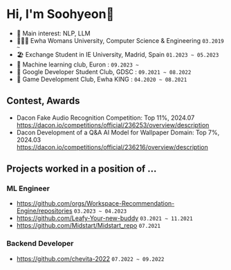 # Hi, I'm Soohyeon👋

- 🌱 Main interest: NLP, LLM
- 🧑🏻‍💻 Ewha Womans University, Computer Science & Engineering `03.2019 ~`
- 🏖  Exchange Student in IE University, Madrid, Spain `01.2023 ~ 05.2023`
- 🦥 Machine learning club, Euron : `09.2023 ~ `
- 🦥 Google Developer Student Club, GDSC : `09.2021 ~ 08.2022`
- 👾 Game Development Club, Ewha KING :  `04.2020 ~ 08.2021`

## Contest, Awards
- Dacon Fake Audio Recognition Competition: Top 11%, 2024.07
  https://dacon.io/competitions/official/236253/overview/description 
- Dacon Development of a Q&A AI Model for Wallpaper Domain: Top 7%, 2024.03
  https://dacon.io/competitions/official/236216/overview/description

## Projects worked in a position of ...
### ML Engineer
- https://github.com/orgs/Workspace-Recommendation-Engine/repositories `03.2023 ~ 04.2023`
- https://github.com/Leafy-Your-new-buddy `03.2021 ~ 11.2021`
- https://github.com/Midstart/Midstart_repo `07.2021`
  
### Backend Developer
- https://github.com/chevita-2022 `07.2022 ~ 09.2022`



<!--[![Solved.ac Profile](http://mazassumnida.wtf/api/v2/generate_badge?boj=colinee2cm)](https://solved.ac/colinee2cm/)





<!--
**SoohyeonB/SoohyeonB** is a ✨ _special_ ✨ repository because its `README.md` (this file) appears on your GitHub profile.

Here are some ideas to get you started:

- 🔭 I’m currently working on ...
- 🌱 I’m currently learning ...
- 👯 I’m looking to collaborate on ...
- 🤔 I’m looking for help with ...
- 💬 Ask me about ...
- 📫 How to reach me: ...
- 😄 Pronouns: ...
- ⚡ Fun fact: ...
-->

